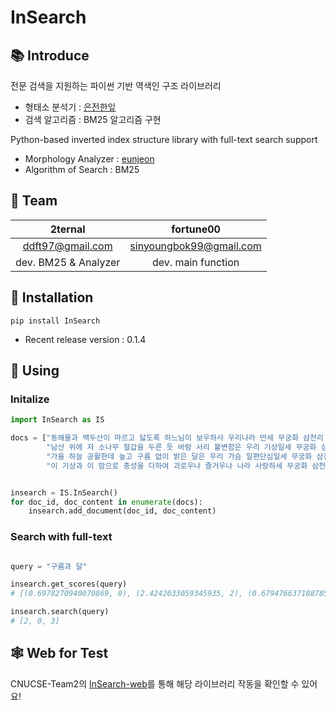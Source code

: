 # InSearch

## 📚 Introduce
전문 검색을 지원하는 파이썬 기반 역색인 구조 라이브러리

- 형태소 분석기 : [은전한잎](http://eunjeon.blogspot.com/)
- 검색 알고리즘 : BM25 알고리즘 구현

Python-based inverted index structure library with full-text search support

- Morphology Analyzer : [eunjeon](http://eunjeon.blogspot.com/)
- Algorithm of Search : BM25

## 🤝 Team

|     2ternal      |   fortune00    |
| :--------------: | :------------: | 
|ddft97@gmail.com|sinyoungbok99@gmail.com|
| dev. BM25 & Analyzer| dev. main function | 

## 🔧 Installation

```
pip install InSearch
```
- Recent release version : 0.1.4
## 🍏 Using
 
### Initalize
``` python
import InSearch as IS

docs = ["동해물과 백두산이 마르고 닳도록 하느님이 보우하사 우리나라 만세 무궁화 삼천리 화려 강산 대한 사람 대한으로 길이 보전하세",
        "남산 위에 저 소나무 철갑을 두른 듯 바람 서리 불변함은 우리 기상일세 무궁화 삼천리 화려 강산 대한 사람 대한으로 길이 보전하세",
        "가을 하늘 공활한데 높고 구름 없이 밝은 달은 우리 가슴 일편단심일세 무궁화 삼천리 화려 강산 대한 사람 대한으로 길이 보전하세",
        "이 기상과 이 맘으로 충성을 다하여 괴로우나 즐거우나 나라 사랑하세 무궁화 삼천리 화려 강산 대한 사람 대한으로 길이 보전하세"]


insearch = IS.InSearch()
for doc_id, doc_content in enumerate(docs):
    insearch.add_document(doc_id, doc_content)

```

### Search with full-text

``` python

query = "구름과 달"

insearch.get_scores(query)
# [(0.6978270940070869, 0), (2.4242033059345935, 2), (0.6794766371887851, 3)]

insearch.search(query)
# [2, 0, 3]

```


## 🕸 Web for Test 
CNUCSE-Team2의 [InSearch-web](https://github.com/CNUCSE-Team2/InSearch-web)를 통해 해당 라이브러리 작동을 확인할 수 있어요!
